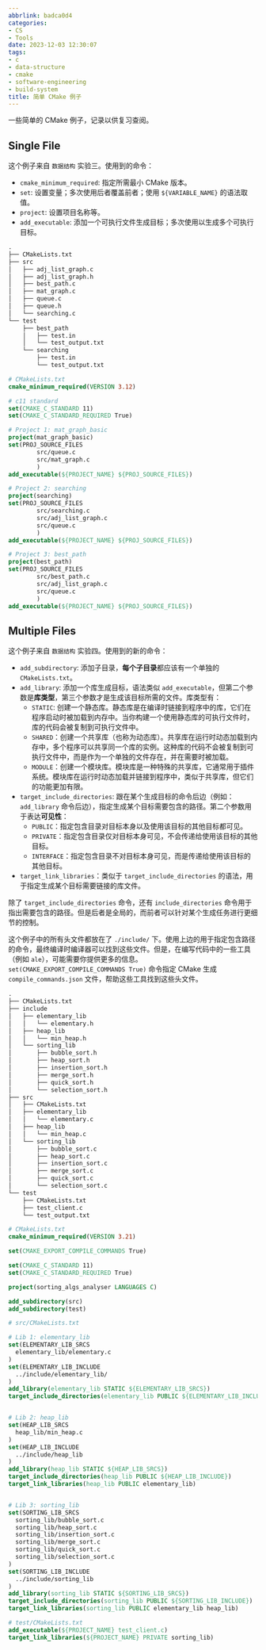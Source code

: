 ```yaml
---
abbrlink: badca0d4
categories:
- CS
- Tools
date: 2023-12-03 12:30:07
tags:
- c
- data-structure
- cmake
- software-engineering
- build-system
title: 简单 CMake 例子
---
```


一些简单的 CMake 例子，记录以供复习查阅。

<!--more-->

## Single File

这个例子来自 `数据结构` 实验三。使用到的命令：

- `cmake_minimum_required`: 指定所需最小 CMake 版本。
- `set`: 设置变量；多次使用后者覆盖前者；使用 `${VARIABLE_NAME}` 的语法取值。
- `project`: 设置项目名称等。
- `add_executable`: 添加一个可执行文件生成目标；多次使用以生成多个可执行目标。

```txt
.
├── CMakeLists.txt
├── src
│   ├── adj_list_graph.c
│   ├── adj_list_graph.h
│   ├── best_path.c
│   ├── mat_graph.c
│   ├── queue.c
│   ├── queue.h
│   └── searching.c
└── test
    ├── best_path
    │   ├── test.in
    │   └── test_output.txt
    └── searching
        ├── test.in
        └── test_output.txt
```

```cmake
# CMakeLists.txt
cmake_minimum_required(VERSION 3.12)

# c11 standard
set(CMAKE_C_STANDARD 11)
set(CMAKE_C_STANDARD_REQUIRED True)

# Project 1: mat_graph_basic
project(mat_graph_basic)
set(PROJ_SOURCE_FILES
        src/queue.c
        src/mat_graph.c
        )
add_executable(${PROJECT_NAME} ${PROJ_SOURCE_FILES})

# Project 2: searching
project(searching)
set(PROJ_SOURCE_FILES
        src/searching.c
        src/adj_list_graph.c
        src/queue.c
        )
add_executable(${PROJECT_NAME} ${PROJ_SOURCE_FILES})

# Project 3: best_path
project(best_path)
set(PROJ_SOURCE_FILES
        src/best_path.c
        src/adj_list_graph.c
        src/queue.c
        )
add_executable(${PROJECT_NAME} ${PROJ_SOURCE_FILES})
```

## Multiple Files

这个例子来自 `数据结构` 实验四。使用到的新的命令：

- `add_subdirectory`: 添加子目录，**每个子目录**都应该有一个单独的 `CMakeLists.txt`。
- `add_library`: 添加一个库生成目标，语法类似 `add_executable`，但第二个参数是**库类型**，第三个参数才是生成该目标所需的文件。库类型有：
  - `STATIC`: 创建一个静态库。静态库是在编译时链接到程序中的库，它们在程序启动时被加载到内存中。当你构建一个使用静态库的可执行文件时，库的代码会被复制到可执行文件中。
  - `SHARED`：创建一个共享库（也称为动态库）。共享库在运行时动态加载到内存中，多个程序可以共享同一个库的实例。这种库的代码不会被复制到可执行文件中，而是作为一个单独的文件存在，并在需要时被加载。
  - `MODULE`：创建一个模块库。模块库是一种特殊的共享库，它通常用于插件系统。模块库在运行时动态加载并链接到程序中，类似于共享库，但它们的功能更加有限。
- `target_include_directories`: 跟在某个生成目标的命令后边（例如：`add_library` 命令后边），指定生成某个目标需要包含的路径。第二个参数用于表达**可见性**：
  - `PUBLIC`：指定包含目录对目标本身以及使用该目标的其他目标都可见。
  - `PRIVATE`：指定包含目录仅对目标本身可见，不会传递给使用该目标的其他目标。
  - `INTERFACE`：指定包含目录不对目标本身可见，而是传递给使用该目标的其他目标。
- `target_link_libraries`：类似于 `target_include_directories` 的语法，用于指定生成某个目标需要链接的库文件。

除了 `target_include_directories` 命令，还有 `include_directories` 命令用于指出需要包含的路径。但是后者是全局的，而前者可以针对某个生成任务进行更细节的控制。

这个例子中的所有头文件都放在了 `./include/` 下。使用上边的用于指定包含路径的命令，最终编译时编译器可以找到这些文件。但是，在编写代码中的一些工具（例如 `ale`），可能需要你提供更多的信息。`set(CMAKE_EXPORT_COMPILE_COMMANDS True)` 命令指定 CMake 生成 `compile_commands.json` 文件，帮助这些工具找到这些头文件。

```txt
.
├── CMakeLists.txt
├── include
│   ├── elementary_lib
│   │   └── elementary.h
│   ├── heap_lib
│   │   └── min_heap.h
│   └── sorting_lib
│       ├── bubble_sort.h
│       ├── heap_sort.h
│       ├── insertion_sort.h
│       ├── merge_sort.h
│       ├── quick_sort.h
│       └── selection_sort.h
├── src
│   ├── CMakeLists.txt
│   ├── elementary_lib
│   │   └── elementary.c
│   ├── heap_lib
│   │   └── min_heap.c
│   └── sorting_lib
│       ├── bubble_sort.c
│       ├── heap_sort.c
│       ├── insertion_sort.c
│       ├── merge_sort.c
│       ├── quick_sort.c
│       └── selection_sort.c
└── test
    ├── CMakeLists.txt
    ├── test_client.c
    └── test_output.txt
```

```cmake
# CMakeLists.txt
cmake_minimum_required(VERSION 3.21)

set(CMAKE_EXPORT_COMPILE_COMMANDS True)

set(CMAKE_C_STANDARD 11)
set(CMAKE_C_STANDARD_REQUIRED True)

project(sorting_algs_analyser LANGUAGES C)

add_subdirectory(src)
add_subdirectory(test)
```

```cmake
# src/CMakeLists.txt

# Lib 1: elementary_lib
set(ELEMENTARY_LIB_SRCS
  elementary_lib/elementary.c
)
set(ELEMENTARY_LIB_INCLUDE
  ../include/elementary_lib/
)
add_library(elementary_lib STATIC ${ELEMENTARY_LIB_SRCS})
target_include_directories(elementary_lib PUBLIC ${ELEMENTARY_LIB_INCLUDE})


# Lib 2: heap_lib
set(HEAP_LIB_SRCS
  heap_lib/min_heap.c
)
set(HEAP_LIB_INCLUDE
  ../include/heap_lib
)
add_library(heap_lib STATIC ${HEAP_LIB_SRCS})
target_include_directories(heap_lib PUBLIC ${HEAP_LIB_INCLUDE})
target_link_libraries(heap_lib PUBLIC elementary_lib)


# Lib 3: sorting_lib
set(SORTING_LIB_SRCS
  sorting_lib/bubble_sort.c
  sorting_lib/heap_sort.c
  sorting_lib/insertion_sort.c
  sorting_lib/merge_sort.c
  sorting_lib/quick_sort.c
  sorting_lib/selection_sort.c
)
set(SORTING_LIB_INCLUDE
  ../include/sorting_lib
)
add_library(sorting_lib STATIC ${SORTING_LIB_SRCS})
target_include_directories(sorting_lib PUBLIC ${SORTING_LIB_INCLUDE})
target_link_libraries(sorting_lib PUBLIC elementary_lib heap_lib)
```

```cmake
# test/CMakeLists.txt
add_executable(${PROJECT_NAME} test_client.c)
target_link_libraries(${PROJECT_NAME} PRIVATE sorting_lib)
```